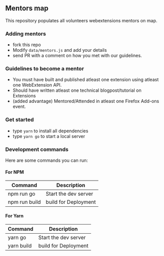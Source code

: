 ## Mentors map

This repository populates all volunteers webextensions mentors on map.

### Adding mentors

- fork this repo
- Modify `data/mentors.js` and add your details
- send PR with a comment on how you met with our guidelines.

### Guidelines to become a mentor
- You must have built and published atleast one extension using atleast one WebExtension API.
- Should have written atleast one technical blogpost/tutorial on Extensions 
- (added advantage) Mentored/Attended in atleast one Firefox Add-ons event.

### Get started

* type `yarn` to install all dependencies
* type `yarn go` to start a local server 

### Development commands

Here are some commands you can run:

#### For NPM

| Command                     | Description          |
|-----------------------------|----------------------|
| npm run go                  | Start the dev server |
| npm run build               | build for Deployment |


#### For Yarn

| Command                     | Description          |
|-----------------------------|----------------------|
| yarn go                     | Start the dev server |
| yarn build                  | build for Deployment |
